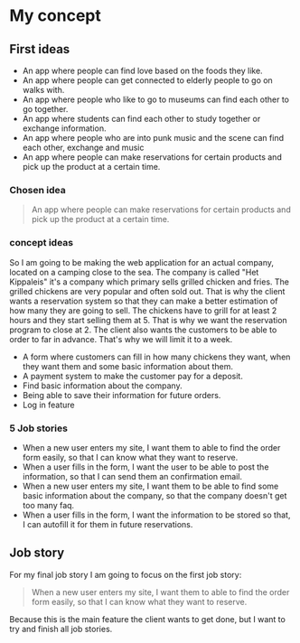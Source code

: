 # My concept

## First ideas

- An app where people can find love based on the foods they like.
- An app where people can get connected to elderly people to go on walks with.
- An app where people who like to go to museums can find each other to go together.
- An app where students can find each other to study together or exchange information.
- An app where people who are into punk music and the scene can find each other, exchange and music
- An app where people can make reservations for certain products and pick up the product at a certain time.

### Chosen idea

> An app where people can make reservations for certain products and pick up the product at a certain time.

### concept ideas

So I am going to be making the web application for an actual company, located on a camping close to the sea. The company is called "Het Kippaleis" it's a company which primary sells grilled chicken and fries. The grilled chickens are very popular and often sold out. That is why the client wants a reservation system so that they can make a better estimation of how many they are going to sell. The chickens have to grill for at least 2 hours and they start selling them at 5. That is why we want the reservation program to close at 2. The client also wants the customers to be able to order to far in advance. That's why we will limit it to a week.

- A form where customers can fill in how many chickens they want, when they want them and some basic information about them.
- A payment system to make the customer pay for a deposit.
- Find basic information about the company.
- Being able to save their information for future orders.
- Log in feature


### 5 Job stories

- When a new user enters my site, I want them to able to find the order form easily, so that I can know what they want to reserve.
- When a user fills in the form, I want the user to be able to post the information, so that I can send them an confirmation email.
- When a new user enters my site, I want them to be able to find some basic information about the company, so that the company doesn't get too many faq.
- When a user fills in the form, I want the information to be stored so that, I can autofill it for them in future reservations. 


## Job story

For my final job story I am going to focus on the first job story:
> When a new user enters my site, I want them to able to find the order form easily, so that I can know what they want to reserve.

Because this is the main feature the client wants to get done, but I want to try and finish all job stories.